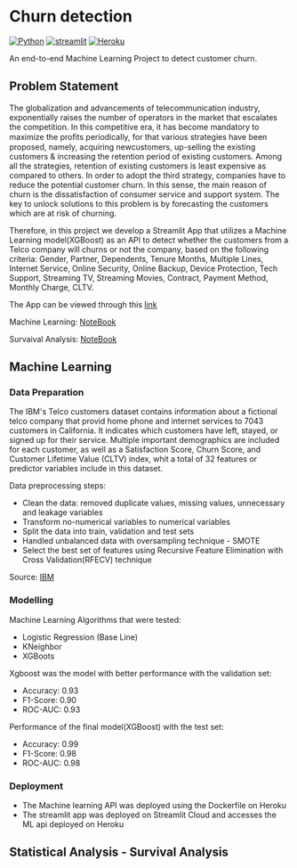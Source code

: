 # **Churn detection**

[![Python](https://img.shields.io/badge/python-3670A0?style=for-the-badge&logo=python&logoColor=ffdd54)](https://www.python.org)
[![streamlit](https://img.shields.io/badge/Streamlit-FF4B4B?style=for-the-badge&logo=Streamlit&logoColor=white)](https://streamlit.io/)
[![Heroku](https://img.shields.io/badge/heroku-%23430098.svg?style=for-the-badge&logo=heroku&logoColor=white)](https://www.heroku.com/platform)

An end-to-end Machine Learning Project to detect customer churn.

## **Problem Statement**
The globalization and advancements of telecommunication industry, exponentially raises the number of operators in the market that escalates the competition. In this competitive era, it has become mandatory to maximize the proﬁts periodically, for that various strategies have been proposed, namely, acquiring newcustomers, up-selling the existing customers & increasing the retention period of existing customers. Among all the strategies, retention of existing customers is least expensive as compared to others. In order to adopt the third strategy, companies have to reduce the potential customer churn. In this sense, the main reason of churn is the dissatisfaction of consumer service and support system. The key to unlock solutions to this problem is by forecasting the customers which are at risk of churning.

Therefore, in this project we develop a Streamlit App that utilizes a Machine Learning model(XGBoost) as an API to detect whether the customers from a Telco company will churns or not the company, based on the following criteria: Gender, Partner, Dependents, Tenure Months, Multiple Lines, Internet Service, Online Security, 
Online Backup, Device Protection, Tech Support, Streaming TV, Streaming Movies, Contract, Payment Method, Monthly Charge, CLTV. 

The App can be viewed through this [link](https://luissalazarsalinas-churn-detection-streamlit-app-r6b54r.streamlitapp.com/)

Machine Learning: [NoteBook](l)

Survaival Analysis: [NoteBook](;)

## Machine Learning

### **Data Preparation**
The IBM's Telco customers dataset contains information about a fictional telco company that provid home phone and internet services to 7043 customers in California. It indicates which customers have left, stayed, or signed up for their service. Multiple important demographics are included for each customer, as well as a Satisfaction Score, Churn Score, and Customer Lifetime Value (CLTV) index, whit a total of 32 features or predictor variables include in this dataset.

Data preprocessing steps:

- Clean the data: removed duplicate values, missing values, unnecessary and leakage variables
- Transform no-numerical variables to numerical variables
- Split the data into train, validation and test sets
- Handled unbalanced data with oversampling technique - SMOTE
- Select the best set of features using Recursive Feature Elimination with Cross Validation(RFECV) technique 

Source: [IBM](https://community.ibm.com/accelerators/catalog/content/Telco-customer-churn)

### **Modelling**
Machine Learning Algorithms that were tested:
- Logistic Regression (Base Line)
- KNeighbor
- XGBoots

Xgboost was the model with better performance with the validation set:
- Accuracy: 0.93
- F1-Score: 0.90
- ROC-AUC: 0.93

Performance of the final model(XGBoost) with the test set:
- Accuracy: 0.99
- F1-Score: 0.98
- ROC-AUC: 0.98

### **Deployment**
- The Machine learning API was deployed using the Dockerfile on Heroku
- The streamlit app was deployed on Streamlit Cloud and accesses the ML api deployed on Heroku

##  Statistical Analysis - Survival Analysis
